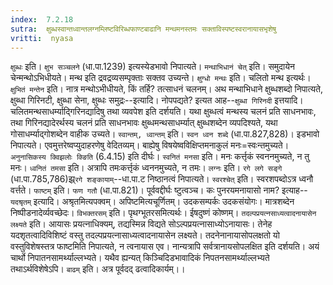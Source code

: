 ```yaml
---
index:  7.2.18
sutra:  क्षुब्धस्वान्तध्वान्तलग्नम्लिष्टविरिब्धफाण्टबाढानि मन्थमनस्तमः सक्ताविस्पष्टस्वरानायासभृशेषु
vritti:  nyasa
---
```


`क्षुब्धः` इति। `क्षुभ सञ्चलने` (धा.पा.1239) इत्यस्येडभावो निपात्यते। `मन्थाभिधानं चेत्` इति। समुदायेन चेन्मन्थोऽभिधीयते। मन्थ इति द्रवद्रव्यसम्पृक्ताः सक्तव उच्यन्ते। `क्षुग्धो मन्थः` इति। चलितो मन्थ इत्यर्थः। `क्षुभितं मन्तेन` इति। नात्र मन्थोऽभीधीयते, किं तर्हि? तत्साधनं चलनम्। अथ मन्थाभिधाने क्षुब्धशब्दो निपात्यते, क्षुब्धा गिरिनटी, क्षुब्धा सेना, क्षुब्धः समुद्रः--इत्यादि। नोपपद्यते? इत्यत आह--`क्षुब्धा गिरिनदी` इत्तयादि। चलितमन्थसाधर्म्याद्गिरिनद्यादिषु तथा व्यवपेश इति दर्शयति। यथा क्षुब्धत्वं मन्थस्य चलनं प्रति साधनभावः, तथा गिरिनद्यादेरर्थस्य चलनं प्रति साधनभावः क्षुब्धमन्थसाधर्म्यात् क्षुब्धशब्देन व्यपदिश्यते, यथा गोसाधर्म्याद्गोशब्देन वाहीक उच्यते।
`स्वान्तम्, ध्वान्तम्` इति। `स्वन ध्वन शब्दे` (धा.पा.827,828)। इडभावो निपात्यते। एवमुत्तरेष्वप्युदाहरणेषु वेदितव्यम्। बाह्येषु विषयेष्वविक्षिप्तमनाकुलं मनः=स्वःन्तमुच्यते। `अनुनासिकस्य क्विझलोः क्ङिति` (6.4.15) इति दीर्घः। `स्वनितं मनसा` इति। मनः कर्त्तृकं स्वननमुच्यते, न तु मनः। `ध्वनितं तमसा` इति। अत्रापि तमःकर्त्तृकं ध्वननमुच्यते, न तमः।
`लग्नः` इति। `रगे लगे सङ्गे` (धा.पा.785,786)झ्र्`रगे शङ्कायाम्`--धा.पा.ट निष्ठानत्वं निपात्यते। `स्वरश्चेत्` इति। स्वरशपब्दोऽत्र ध्वनौ वर्त्तते।
`फाष्टम्` इति। `फण गतौ` (धा.पा.821)। पूर्ववद्दीर्घः ष्टुत्वञ्च। कः पुनरयमनायासो नाम? इत्याह--`यदश्रृतम्` इत्यादि। अश्रृतमित्यपक्वम्। अपिष्टमित्यचूर्णितम्। उदकसम्पर्कः उदकसंयोगः। मात्रशब्देन निष्पीडनादेर्व्यवच्छेदः। `विभक्तरसम्` इति। पृथग्भूतरसमित्यर्थः। ईषदुष्णं कोष्णम्। `तदल्पप्रयत्नसाध्यत्वादनायासेन लक्ष्यते` इति। आयासः प्रयत्नाधिक्यम्, तद्यस्मिन्न विद्यते सोऽल्पप्रयत्नासाध्योऽनायासः। तेनेह यदशृतत्वादिविशिष्टं वस्तु तदल्पप्रयत्नासाध्यत्वादनायासेन लक्ष्यते। तदनेनानायासोपलक्षतो यो वस्तुविशेषस्तत्र फाष्टमिति निपात्यते, न त्वनायास एव। नान्यत्रापि सर्वत्रानायसोपलक्षित इति दर्शयति। अयं चार्थो निपातनसामर्थ्याल्लभ्यते। यथैव ह्यन्यत् किञ्चिदिडभावादिकं निपतनसामर्थ्याल्लभ्यते तथाऽर्थविशेषेऽपि।
`बाढम्` इति। अत्र पूर्वदद् ढत्वादिकार्यम्।।

